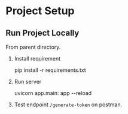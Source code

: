 # Project Setup

## Run Project Locally

From parent directory.

1. Install requirement 

    pip install -r requirements.txt

2. Run server

    uvicorn app.main: app --reload

3. Test endpoint `/generate-token` on postman.